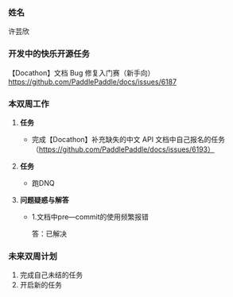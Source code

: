 ### 姓名

许芸欣

### 开发中的快乐开源任务

【Docathon】文档 Bug 修复入门赛（新手向）https://github.com/PaddlePaddle/docs/issues/6187

### 本双周工作

1. **任务**

   - 完成【Docathon】补充缺失的中文 API 文档中自己报名的任务（https://github.com/PaddlePaddle/docs/issues/6193）

2. **任务**

   - 跑DNQ
   
3. **问题疑惑与解答**

   - 1.文档中pre—commit的使用频繁报错

     答：已解决

### 未来双周计划

1. 完成自己未结的任务
1. 开启新的任务
